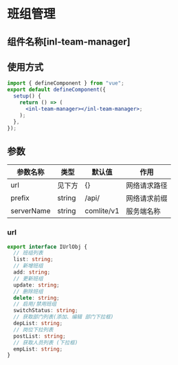 # 班组管理

## 组件名称[**inl-team-manager**]

## 使用方式

```jsx
import { defineComponent } from "vue";
export default defineComponent({
  setup() {
    return () => (
      <inl-team-manager></inl-team-manager>;
    );
  },
});
```

## 参数

| 参数名称   | 类型   | 默认值     | 作用         |
| ---------- | ------ | ---------- | ------------ |
| url        | 见下方 | {}         | 网络请求路径 |
| prefix     | string | /api/      | 网络请求前缀 |
| serverName | string | comlite/v1 | 服务端名称   |

### url

```typescript
export interface IUrlObj {
  // 班组列表
  list: string;
  // 新增班组
  add: string;
  // 更新班组
  update: string;
  // 删除班组
  delete: string;
  // 启用/禁用班组
  switchStatus: string;
  // 获取部门列表(添加、编辑 部门下拉框)
  depList: string;
  // 岗位下拉列表
  postList: string;
  // 获取人员列表 (下拉框)
  empList: string;
}
```
